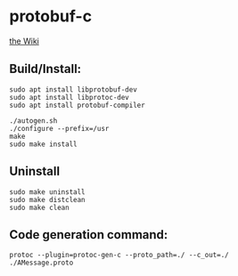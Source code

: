 # protobuf-c

[the Wiki](https://github.com/protobuf-c/protobuf-c/wiki)

## Build/Install:
```
sudo apt install libprotobuf-dev
sudo apt install libprotoc-dev
sudo apt install protobuf-compiler

./autogen.sh
./configure --prefix=/usr
make
sudo make install
```

## Uninstall
```
sudo make uninstall
sudo make distclean
sudo make clean
```

## Code generation command:
```
protoc --plugin=protoc-gen-c --proto_path=./ --c_out=./ ./AMessage.proto 
```
